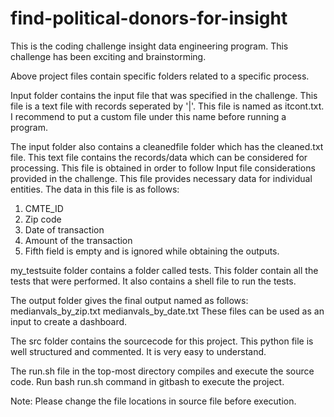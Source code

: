 # find-political-donors-for-insight

This is the coding challenge insight data engineering program. This challenge has been exciting and brainstorming.

Above project files contain specific folders related to a specific process.

Input folder contains the input file that was specified in the challenge. This file is a text file with records seperated by '|'. This file is named as itcont.txt. I recommend to put a custom file under this name before running a program.

The input folder also contains a cleanedfile folder which has the cleaned.txt file. This text file contains the records/data which can be considered for processing. This file is obtained in order to follow Input file considerations provided in the challenge. This file provides necessary data for individual entities. The data in this file is as follows:
1. CMTE_ID
2. Zip code
3. Date of transaction
4. Amount of the transaction
5. Fifth field is empty and is ignored while obtaining the outputs.

my_testsuite folder contains a folder called tests. This folder contain all the tests that were performed. It also contains a shell file to run the tests.

The output folder gives the final output named as follows:
medianvals_by_zip.txt
medianvals_by_date.txt
These files can be used as an input to create a dashboard.

The src folder contains the sourcecode for this project. This python file is well structured and commented. It is very easy to understand.

The run.sh file in the top-most directory compiles and execute the source code. Run bash run.sh command in gitbash to execute the project.

Note: Please change the file locations in source file before execution.
